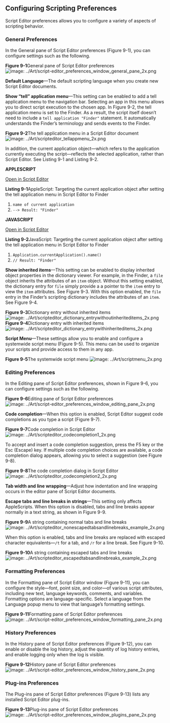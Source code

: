 <a id="//apple_ref/doc/uid/TP40016239-CH70"></a><a id="//apple_ref/doc/uid/TP40016239-CH70-SW1"></a>

## Configuring Scripting Preferences

Script Editor preferences allows you to configure a variety of aspects of scripting behavior.

<a id="//apple_ref/doc/uid/TP40016239-CH70-SW10"></a>

### General Preferences

In the General pane of Script Editor preferences (Figure 9-1), you can configure settings such as the following.

<a id="//apple_ref/doc/uid/TP40016239-CH70-SW22"></a>
**Figure 9-1**General pane of Script Editor preferences
![image: ../Art/script-editor_preferences_window_general_pane_2x.png](https://developer.apple.com/library/archive/mac-automation-scripting-guide/Art/script-editor_preferences_window_general_pane_2x.png)

**Default Language**—The default scripting language when you create new Script Editor documents.

**Show “tell” application menu**—This setting can be enabled to add a tell application menu to the navigation bar. Selecting an app in this menu allows you to direct script execution to the chosen app. In Figure 9-2, the tell application menu is set to the Finder. As a result, the script itself doesn’t need to include a `tell application "Finder"` statement. It automatically understands the Finder’s terminology and sends events to the Finder.

<a id="//apple_ref/doc/uid/TP40016239-CH70-SW23"></a>
**Figure 9-2**The tell application menu in a Script Editor document
![image: ../Art/scripteditor_tellappmenu_2x.png](https://developer.apple.com/library/archive/mac-automation-scripting-guide/Art/scripteditor_tellappmenu_2x.png)

In addition, the current application object—which refers to the application currently executing the script—reflects the selected application, rather than Script Editor. See Listing 9-1 and Listing 9-2.

**APPLESCRIPT**

[Open in Script Editor](https://developer.apple.com/library/archive/mac-automation-scripting-guide/applescript:/com.apple.scripteditor?action=new&script=name%20of%20current%20application)

<a id="//apple_ref/doc/uid/TP40016239-CH70-SW15"></a>
**Listing 9-1**AppleScript: Targeting the current application object after setting the tell application menu in Script Editor to Finder

1. `name of current application`
2. `--> Result: "Finder"`

**JAVASCRIPT**

[Open in Script Editor](https://developer.apple.com/library/archive/mac-automation-scripting-guide/applescript:/com.apple.scripteditor?action=new&script=Application.currentApplication%28%29.name%28%29)

<a id="//apple_ref/doc/uid/TP40016239-CH70-SW16"></a>
**Listing 9-2**JavaScript: Targeting the current application object after setting the tell application menu in Script Editor to Finder

1. `Application.currentApplication().name()`
2. `// Result: "Finder"`

**Show inherited items**—This setting can be enabled to display inherited object properties in the dictionary viewer. For example, in the Finder, a `file` object inherits the attributes of an `item` object. Without this setting enabled, the dictionary entry for `file` simply provide a a pointer to the `item` entry to view the `item` attributes. See Figure 9-3. With this option enabled, the `file` entry in the Finder’s scripting dictionary includes the attributes of an `item`. See Figure 9-4.

<a id="//apple_ref/doc/uid/TP40016239-CH70-SW25"></a>
**Figure 9-3**Dictionary entry without inherited items
![image: ../Art/scripteditor_dictionary_entrywithoutinheriteditems_2x.png](https://developer.apple.com/library/archive/mac-automation-scripting-guide/Art/scripteditor_dictionary_entrywithoutinheriteditems_2x.png)
<a id="//apple_ref/doc/uid/TP40016239-CH70-SW24"></a>
**Figure 9-4**Dictionary entry with inherited items
![image: ../Art/scripteditor_dictionary_entrywithinheriteditems_2x.png](https://developer.apple.com/library/archive/mac-automation-scripting-guide/Art/scripteditor_dictionary_entrywithinheriteditems_2x.png)

**Script Menu**—These settings allow you to enable and configure a systemwide script menu (Figure 9-5). This menu can be used to organize your scripts and provide access to them in any app.

<a id="//apple_ref/doc/uid/TP40016239-CH70-SW26"></a>
**Figure 9-5**The systemwide script menu
![image: ../Art/scriptmenu_2x.png](https://developer.apple.com/library/archive/mac-automation-scripting-guide/Art/scriptmenu_2x.png)

<a id="//apple_ref/doc/uid/TP40016239-CH70-SW12"></a>

### Editing Preferences

In the Editing pane of Script Editor preferences, shown in Figure 9-6, you can configure settings such as the following.

<a id="//apple_ref/doc/uid/TP40016239-CH70-SW6"></a>
**Figure 9-6**Editing pane of Script Editor preferences
![image: ../Art/script-editor_preferences_window_editing_pane_2x.png](https://developer.apple.com/library/archive/mac-automation-scripting-guide/Art/script-editor_preferences_window_editing_pane_2x.png)

**Code completion**—When this option is enabled, Script Editor suggest code completions as you type a script (Figure 9-7).

<a id="//apple_ref/doc/uid/TP40016239-CH70-SW2"></a>
**Figure 9-7**Code completion in Script Editor
![image: ../Art/scripteditor_codecompletion1_2x.png](https://developer.apple.com/library/archive/mac-automation-scripting-guide/Art/scripteditor_codecompletion1_2x.png)

To accept and insert a code completion suggestion, press the F5 key or the Esc (Escape) key. If multiple code completion choices are available, a code completion dialog appears, allowing you to select a suggestion (see Figure 9-8).

<a id="//apple_ref/doc/uid/TP40016239-CH70-SW3"></a>
**Figure 9-8**The code completion dialog in Script Editor
![image: ../Art/scripteditor_codecompletion2_2x.png](https://developer.apple.com/library/archive/mac-automation-scripting-guide/Art/scripteditor_codecompletion2_2x.png)

**Tab width and line wrapping**—Adjust how indentation and line wrapping occurs in the editor pane of Script Editor documents.

**Escape tabs and line breaks in strings**—This setting only affects AppleScripts. When this option is disabled, tabs and line breaks appear normally in a text string, as shown in Figure 9-9.

<a id="//apple_ref/doc/uid/TP40016239-CH70-SW4"></a>
**Figure 9-9**A string containing normal tabs and line breaks
![image: ../Art/scripteditor_nonescapedtabsandlinebreaks_example_2x.png](https://developer.apple.com/library/archive/mac-automation-scripting-guide/Art/scripteditor_nonescapedtabsandlinebreaks_example_2x.png)

When this option is enabled, tabs and line breaks are replaced with escaped character equivalents—`/t` for a tab, and `/r` for a line break. See Figure 9-10.

<a id="//apple_ref/doc/uid/TP40016239-CH70-SW5"></a>
**Figure 9-10**A string containing escaped tabs and line breaks
![image: ../Art/scripteditor_escapedtabsandlinebreaks_example_2x.png](https://developer.apple.com/library/archive/mac-automation-scripting-guide/Art/scripteditor_escapedtabsandlinebreaks_example_2x.png)

<a id="//apple_ref/doc/uid/TP40016239-CH70-SW11"></a>

### Formatting Preferences

In the Formatting pane of Script Editor window (Figure 9-11), you can configure the style—font, point size, and color—of various script attributes, including new text, language keywords, comments, and variables. Formatting options are language-specific. Select a language from the Language popup menu to view that language’s formatting settings.

<a id="//apple_ref/doc/uid/TP40016239-CH70-SW7"></a>
**Figure 9-11**Formatting pane of Script Editor preferences
![image: ../Art/script-editor_preferences_window_formatting_pane_2x.png](https://developer.apple.com/library/archive/mac-automation-scripting-guide/Art/script-editor_preferences_window_formatting_pane_2x.png)

<a id="//apple_ref/doc/uid/TP40016239-CH70-SW13"></a>

### History Preferences

In the History pane of Script Editor preferences (Figure 9-12), you can enable or disable the log history, adjust the quantity of log history entries, and enable logging only when the log is visible.

<a id="//apple_ref/doc/uid/TP40016239-CH70-SW8"></a>
**Figure 9-12**History pane of Script Editor preferences
![image: ../Art/script-editor_preferences_window_history_pane_2x.png](https://developer.apple.com/library/archive/mac-automation-scripting-guide/Art/script-editor_preferences_window_history_pane_2x.png)

<a id="//apple_ref/doc/uid/TP40016239-CH70-SW14"></a>

### Plug-ins Preferences

The Plug-ins pane of Script Editor preferences (Figure 9-13) lists any installed Script Editor plug-ins.

<a id="//apple_ref/doc/uid/TP40016239-CH70-SW9"></a>
**Figure 9-13**Plug-ins pane of Script Editor preferences
![image: ../Art/script-editor_preferences_window_plugins_pane_2x.png](https://developer.apple.com/library/archive/mac-automation-scripting-guide/Art/script-editor_preferences_window_plugins_pane_2x.png)

